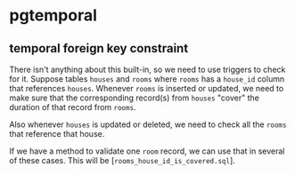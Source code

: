 pgtemporal
==========

temporal foreign key constraint
-------------------------------

There isn't anything about this built-in, so we need to use triggers to check for it.
Suppose tables `houses` and `rooms` where `rooms` has a `house_id` column that references `houses`.
Whenever `rooms` is inserted or updated,
we need to make sure that the corresponding record(s) from `houses` "cover" the duration of that record from `rooms`.

Also whenever `houses` is updated or deleted, we need to check all the `rooms` that reference that house.

If we have a method to validate one `room` record, we can use that in several of these cases.
This will be [`rooms_house_id_is_covered.sql`].


